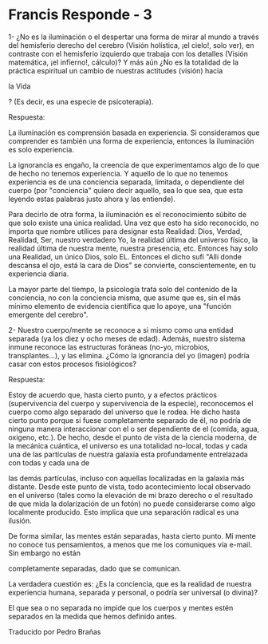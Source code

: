 # Francis Responde - 3

1- ¿No es la iluminación o el despertar una forma de mirar al mundo a través del hemisferio derecho del cerebro (Visión holística, ¡el cielo!, solo ver), en contraste con el hemisferio izquierdo que trabaja con los detalles (Visión matemática, ¡el infierno!, cálculo)? Y más aún ¿No es la totalidad de la práctica espiritual un cambio de nuestras actitudes (visión) hacia 

la Vida

? (Es decir, es una especie de psicoterapia).

Respuesta:

La iluminación es comprensión basada en experiencia. Si consideramos que comprender es también una forma de experiencia, entonces la iluminación es solo experiencia.

La ignorancia es engaño, la creencia de que experimentamos algo de lo que de hecho no tenemos experiencia. Y aquello de lo que no tenemos experiencia es de una conciencia separada, limitada, o dependiente del cuerpo (por "conciencia" quiero decir aquello, sea lo que sea, que esta leyendo estas palabras justo ahora y las entiende).

Para decirlo de otra forma, la iluminación es el reconocimiento súbito de que solo existe una única realidad. Una vez que esto ha sido reconocido, no importa que nombre utilices para designar esta Realidad: Dios, Verdad, Realidad, Ser, nuestro verdadero Yo, la realidad última del universo físico, la realidad última de nuestra mente, nuestra presencia, etc. Entonces hay solo una Realidad, un único Dios, solo EL. Entonces el dicho sufí "Allí donde descansa el ojo, está la cara de Dios" se convierte, conscientemente, en tu experiencia diaria.

La mayor parte del tiempo, la psicología trata solo del contenido de la conciencia, no con la conciencia misma, que asume que es, sin el más mínimo elemento de evidencia científica que lo apoye, una "función emergente del cerebro".

2- Nuestro cuerpo/mente se reconoce a si mismo como una entidad separada (ya los diez y ocho meses de edad). Además, nuestro sistema inmune reconoce las estructuras foráneas (no-yo, microbios, transplantes...), y las elimina. ¿Cómo la ignorancia del yo (imagen) podría casar con estos procesos fisiológicos? 

Respuesta:

Estoy de acuerdo que, hasta cierto punto, y a efectos prácticos (supervivencia del cuerpo y supervivencia de la especie), reconocemos el cuerpo como algo separado del universo que le rodea. He dicho hasta cierto punto porque si fuese completamente separado de él, no podría de ninguna manera interaccionar con el o ser dependiente de el (comida, agua, oxigeno, etc.). De hecho, desde el punto de vista de la ciencia moderna, de la mecánica cuántica, el universo es una totalidad no-local, todas y cada una de las partículas de nuestra galaxia esta profundamente entrelazada con todas y cada una de

las demás partículas, incluso con aquellas localizadas en la galaxia más distante. Desde este punto de vista, todo acontecimiento local observado en el universo (tales como la elevación de mi brazo derecho o el resultado de que mida la dolarización de un fotón) no puede considerarse como algo localmente producido. Esto implica que una separación radical es una ilusión.

De forma similar, las mentes están separadas, hasta cierto punto. Mi mente no conoce tus pensamientos, a menos que me los comuniques vía e-mail. Sin embargo no están

completamente separadas, dado que se comunican.

La verdadera cuestión es: ¿Es la conciencia, que es la realidad de nuestra experiencia humana, separada y personal, o podría ser universal (o divina)? 

El que sea o no separada no impide que los cuerpos y mentes estén separados en la medida que hemos definido antes.

Traducido por Pedro Brañas


